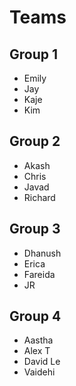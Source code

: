 # Teams
## Group 1
- Emily
- Jay
- Kaje
- Kim

## Group 2
- Akash
- Chris
- Javad
- Richard

## Group 3
- Dhanush
- Erica
- Fareida
- JR

## Group 4
- Aastha
- Alex T
- David Le
- Vaidehi